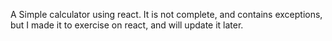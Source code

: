 A Simple calculator using react.
It is not complete, and contains exceptions, but I made it to exercise on react, and will update it later.
